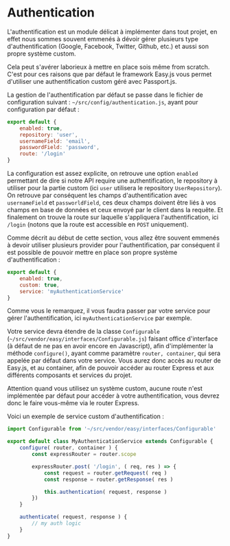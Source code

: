  # Authentication

L'authentification est un module délicat à implémenter dans tout projet, en effet nous sommes souvent emmenés à dévoir gérer plusieurs type d'authentification (Google, Facebook, Twitter, Github, etc.) et aussi son propre système custom.

Cela peut s'avérer laborieux à mettre en place sois même from scratch. C'est pour ces raisons que par défaut le framework Easy.js vous permet d'utiliser une authentification custom géré avec Passport.js.

La gestion de l'authentification par défaut se passe dans le fichier de configuration suivant : `~/src/config/authentication.js`, ayant pour configuration par défaut :


```javascript
export default {
    enabled: true,
    repository: 'user',
    usernameField: 'email',
    passwordField: 'password',
    route: '/login'
}
```

La configuration est assez explicite, on retrouve une option `enabled` permettant de dire si notre API require une authentification, le repository à utiliser pour la partie custom (ici `user` utilisera le repository `UserRepository`). On retrouve par conséquent les champs d'authentification avec `usernameField` et `passworldField`, ces deux champs doivent être liés à vos champs en base de données et ceux envoyé par le client dans la requête. Et finalement on trouve la route sur laquelle s'appliquera l'authentification, ici `/login` (notons que la route est accessible en `POST` uniquement).

Comme décrit au début de cette section, vous allez être souvent emmenés à devoir utiliser plusieurs provider pour l'authentification, par conséquent il est possible de pouvoir mettre en place son propre système d'authentification :

```javascript
export default {
    enabled: true,
    custom: true,
    service: 'myAuthenticationService'
}
```


Comme vous le remarquez, il vous faudra passer par votre service pour gérer l'authentification, ici `myAuthenticationService` par exemple.

Votre service devra étendre de la classe `Configurable` (`~/src/vendor/easy/interfaces/Configurable.js`) faisant office d'interface (à défaut de ne pas en avoir encore en Javascript), afin d'implémenter la méthode `configure()`, ayant comme paramètre `router, container`, qui sera appelée par défaut dans votre service. Vous aurez donc accès au router de Easy.js, et au container, afin de pouvoir accéder au router Express et aux différents composants et services du projet.


Attention quand vous utilisez un système custom, aucune route n'est implémentée par défaut pour accéder à votre authentification, vous devrez donc le faire vous-même via le router Express.

Voici un exemple de service custom d'authentification :

```javascript
import Configurable from '~/src/vendor/easy/interfaces/Configurable'

export default class MyAuthenticationService extends Configurable {
    configure( router, container ) {
        const expressRouter = router.scope

        expressRouter.post( '/login', ( req, res ) => {
            const request = router.getRequest( req )
            const response = router.getResponse( res )

            this.authentication( request, response )
        })
    }

    authenticate( request, response ) {
        // my auth logic
    }
}
```

